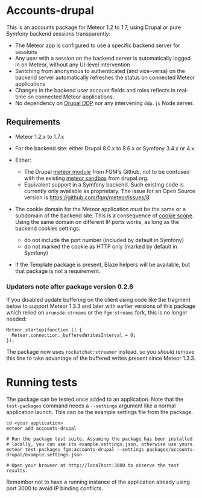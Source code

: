 # Accounts-drupal

This is an accounts package for Meteor 1.2 to 1.7, using Drupal or pure Symfony
backend sessions transparently:

- The Meteor app is configured to use a specific backend server for sessions
- Any user with a session on the backend server is automatically logged in on
  Meteor, without any UI-level intervention
- Switching from anonymous to authenticated (and vice-versa) on the backend
  server automatically refreshes the status on connected Meteor applications
- Changes in the backend user account fields and roles reflects in real-time on
  connected Meteor applications.
- No dependency on [Drupal DDP] nor any intervening `ddp.js` Node server.


## Requirements

- Meteor 1.2.x to 1.7.x
- For the backend site: either Drupal 8.0.x to 8.6.x or Symfony 3.4.x or 4.x.
- Either:
  - The Drupal [meteor module] from FGM's Github, not to be confused with the
    existing [meteor sandbox] from drupal.org.
  - Equivalent support in a Symfony backend. Such existing code is currently
    only available as proprietary. The issue for an Open Source version is
    https://github.com/fgm/meteor/issues/8
- The cookie domain for the Meteor application *must* be the same or a subdomain
  of the backend site. This is a consequence of [cookie scope]. Using the same
  domain on different IP ports works, as long as the backend cookies settings:
  - do not include the port number (included by default in Symfony)
  - do not marked the cookie as HTTP only (marked by default in Symfony)

- If the Template package is present, Blaze helpers will be available, but that
  package is not a requirement.

[cookie scope]: https://en.wikipedia.org/wiki/HTTP_cookie#Domain_and_Path
[meteor module]: https://github.com/FGM/meteor
[meteor sandbox]: https://www.drupal.org/sandbox/rgarand/2020935
[Drupal DDP]: https://www.drupal.org/sandbox/bfodeke/2354859


### Updaters note after package version 0.2.6

If you disabled update buffering on the client using code like the fragment
below to support Meteor 1.3.3 and later with earlier versions of this package
which relied on `arunoda:streams` or the `fgm:streams` fork, this is no longer
needed:

    Meteor.startup(function () {
      Meteor.connection._bufferedWritesInterval = 0;
    });

The package now uses `rocketchat:streamer` instead, so you *should* remove this
line to take advantage of the buffered writes present since Meteor 1.3.3.

<!--
# Running a demo
# Configuring the package
## Drupal configuration
## Meteor configuration
# Logging in and out
-->

# Running tests

The package can be tested once added to an application. Note that the
`test-packages` command needs a `--settings` argument like a normal application
launch. This can be the example settings file from the package.

    cd <your application>
    meteor add accounts-drupal

    # Run the package test suite. Assuming the package has been installed
    # locally, you can use its example.settings.json, otherwise use yours.
    meteor test-packages fgm:accounts-drupal --settings packages/accounts-drupal/example.settings.json

    # Open your browser at http://localhost:3000 to observe the test results.

Remember not to have a running instance of the application already using port
3000 to avoid IP binding conflicts.

